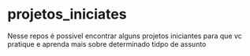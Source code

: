 # projetos_iniciates
Nesse repos é possivel encontrar alguns projetos iniciantes para que vc pratique e aprenda mais sobre determinado tidpo de assunto
